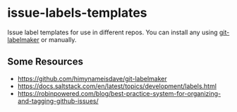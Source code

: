 # issue-labels-templates
Issue label templates for use in different repos. You can install any using [git-labelmaker](https://github.com/himynameisdave/git-labelmaker) or manually.

## Some Resources
- https://github.com/himynameisdave/git-labelmaker
- https://docs.saltstack.com/en/latest/topics/development/labels.html
- https://robinpowered.com/blog/best-practice-system-for-organizing-and-tagging-github-issues/
